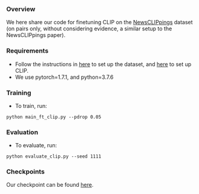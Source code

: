 ### Overview

We here share our code for finetuning CLIP on the [NewsCLIPpings](https://arxiv.org/pdf/2104.05893.pdf) dataset (on pairs only, without considering evidence, a similar setup to the NewsCLIPpings paper).

### Requirements
- Follow the instructions in [here](https://github.com/g-luo/news_clippings) to set up the dataset, and [here](https://github.com/openai/CLIP) to set up CLIP.
- We use pytorch=1.7.1, and python=3.7.6

### Training 
- To train, run:
```
python main_ft_clip.py --pdrop 0.05
```
### Evaluation 
- To evaluate, run:
```
python evaluate_clip.py --seed 1111
```
### Checkpoints
Our checkpoint can be found [here](https://drive.google.com/drive/folders/1x266t1uHutc5iZIE02hOCrVefwqZ2qfm?usp=sharing). 
